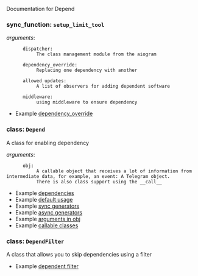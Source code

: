 Documentation for Depend

### sync_function: `setup_limit_tool`
*arguments*:

          dispatcher:
               The class management module from the aiogram

          dependency_override:
               Replacing one dependency with another

          allowed updates:
               A list of observers for adding dependent software

          middleware: 
               using middleware to ensure dependency

- Example [dependency_override](https://github.com/shayzi3/aiogram_tool/tree/master/examples/depend/override_depend.py)


### class: `Depend`
A class for enabling dependency

*arguments*:

          obj:
               A callable object that receives a lot of information from intermediate data, for example, an event: A Telegram object. 
               There is also class support using the __call__

- Example [dependencies](https://github.com/shayzi3/aiogram_tool/tree/master/examples/depend/sub_depend.py)
- Example [default usage](https://github.com/shayzi3/aiogram_tool/tree/master/examples/depend/default.py)
- Example [sync generators](https://github.com/shayzi3/aiogram_tool/tree/master/examples/depend/sync_generator.py)
- Example [async generators](https://github.com/shayzi3/aiogram_tool/tree/master/examples/depend/async_generator.py)
- Example [arguments in obj](https://github.com/shayzi3/aiogram_tool/tree/master/examples/depend/arguments.py)
- Example [callable classes](https://github.com/shayzi3/aiogram_tool/tree/master/examples/depend/callable_class.py)



### class: `DependFilter`
A class that allows you to skip dependencies using a filter

- Example [dependent filter](https://github.com/shayzi3/aiogram_tool/tree/master/examples/depend/depend_filter.py)